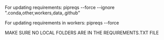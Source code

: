 For updating requirements:
pipreqs --force --ignore ".conda,other,workers,data,.github"

For updating requirements in workers:
pipreqs --force

MAKE SURE NO LOCAL FOLDERS ARE IN THE REQUIREMENTS.TXT FILE